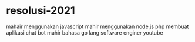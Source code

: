 # resolusi-2021
mahair menggunakan javascript
mahir menggunakan node.js
php
membuat aplikasi chat bot
mahir bahasa go lang
software enginer 
youtube
